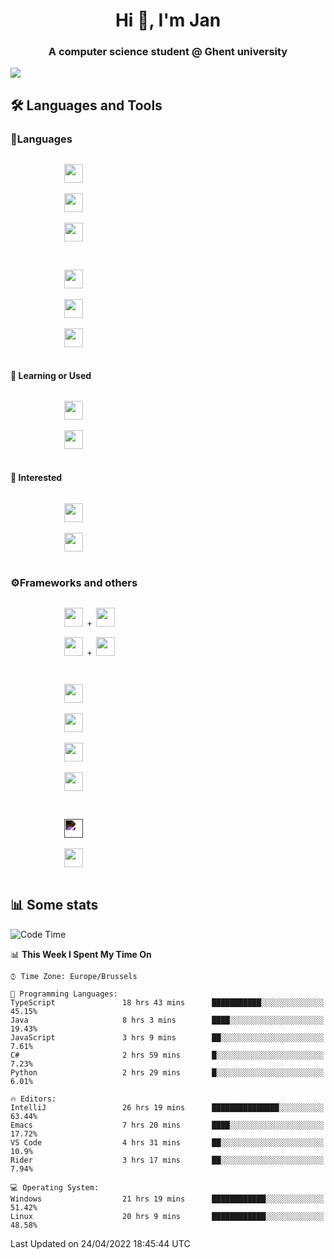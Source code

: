 <h1 align="center">Hi 👋, I'm Jan</h1>
<h3 align="center">A computer science student @ Ghent university</h3>

![](https://komarev.com/ghpvc/?username=NuttyShrimp&style=flat)

<h2>🛠️ Languages and Tools</h2>
<h3>💬Languages</h3>
<div>
    <p>
        <code>
            <img width='30px' src="https://cdn.jsdelivr.net/gh/devicons/devicon/icons/html5/html5-plain.svg">
        </code>
        <code>
            <img width='30px' src="https://cdn.jsdelivr.net/gh/devicons/devicon/icons/sass/sass-original.svg">
        </code>
        <code>
            <img width='30px' src="https://cdn.jsdelivr.net/gh/devicons/devicon/icons/javascript/javascript-plain.svg">
        </code>
    </p>
    <p>
        <code>
            <img width='30px' src="https://cdn.jsdelivr.net/gh/devicons/devicon/icons/typescript/typescript-plain.svg">
        </code>
        <code>
            <img width='30px' src="https://cdn.jsdelivr.net/gh/devicons/devicon/icons/lua/lua-plain-wordmark.svg">
        </code>
        <code>
            <img width='30px' src="https://cdn.jsdelivr.net/gh/devicons/devicon/icons/python/python-original.svg">
        </code>
    </p>
    <h4>🏫 Learning or Used</h4>
    <p>
        <code>
            <img width='30px' src="https://cdn.jsdelivr.net/gh/devicons/devicon/icons/go/go-original-wordmark.svg">
        </code>
        <code>
            <img width='30px' src="https://cdn.jsdelivr.net/gh/devicons/devicon/icons/java/java-original.svg">
        </code>
    </p>
    <h4>💭 Interested</h4>
    <p>
        <code>
            <img width='30px' src="https://cdn.jsdelivr.net/gh/devicons/devicon/icons/csharp/csharp-original.svg">
        </code>
        <code>
            <img width='30px' src="https://cdn.jsdelivr.net/gh/devicons/devicon/icons/rust/rust-plain.svg">
        </code>
    </p>
</div>
<h3>⚙️Frameworks and others</h3>
<div>
    <p>
        <code>
            <img width='30px' src="https://cdn.jsdelivr.net/gh/devicons/devicon/icons/react/react-original.svg"> + <img width='30px' src="https://cdn.jsdelivr.net/gh/devicons/devicon/icons/typescript/typescript-plain.svg">
        </code>
        <code>
            <img width='30px' src="https://cdn.jsdelivr.net/gh/devicons/devicon/icons/vuejs/vuejs-original.svg"> + <img width='30px' src="https://cdn.jsdelivr.net/gh/devicons/devicon/icons/typescript/typescript-plain.svg">
        </code>
    </p>
    <p>
        <code>
            <img width='30px' src="https://cdn.jsdelivr.net/gh/devicons/devicon/icons/nodejs/nodejs-plain.svg">
        </code>
        <code>
            <img width='30px' src="https://cdn.jsdelivr.net/gh/devicons/devicon/icons/mysql/mysql-original.svg">
        </code>
        <code>
            <img width='30px' src="https://cdn.jsdelivr.net/gh/devicons/devicon/icons/postgresql/postgresql-original.svg">
        </code>
        <code>
            <img width='30px' src="https://cdn.jsdelivr.net/gh/devicons/devicon/icons/docker/docker-original.svg">
        </code>
    </p>
        <code>
            <img width='30px' style='filter:invert(1)' src="https://simpleicons.org/icons/intellijidea.svg">
        </code>
        <code>
            <img width='30px' src="https://cdn.jsdelivr.net/gh/devicons/devicon/icons/vscode/vscode-original.svg">
        </code>
    <p>
</div>

<h2>📊 Some stats</h2>

<!--START_SECTION:waka-->
![Code Time](http://img.shields.io/badge/Code%20Time-917%20hrs%2014%20mins-blue)

📊 **This Week I Spent My Time On** 

```text
⌚︎ Time Zone: Europe/Brussels

💬 Programming Languages: 
TypeScript               18 hrs 43 mins      ███████████░░░░░░░░░░░░░░   45.15% 
Java                     8 hrs 3 mins        ████░░░░░░░░░░░░░░░░░░░░░   19.43% 
JavaScript               3 hrs 9 mins        ██░░░░░░░░░░░░░░░░░░░░░░░   7.61% 
C#                       2 hrs 59 mins       █░░░░░░░░░░░░░░░░░░░░░░░░   7.23% 
Python                   2 hrs 29 mins       █░░░░░░░░░░░░░░░░░░░░░░░░   6.01%

🔥 Editors: 
IntelliJ                 26 hrs 19 mins      ███████████████░░░░░░░░░░   63.44% 
Emacs                    7 hrs 20 mins       ████░░░░░░░░░░░░░░░░░░░░░   17.72% 
VS Code                  4 hrs 31 mins       ██░░░░░░░░░░░░░░░░░░░░░░░   10.9% 
Rider                    3 hrs 17 mins       ██░░░░░░░░░░░░░░░░░░░░░░░   7.94%

💻 Operating System: 
Windows                  21 hrs 19 mins      ████████████░░░░░░░░░░░░░   51.42% 
Linux                    20 hrs 9 mins       ████████████░░░░░░░░░░░░░   48.58%

```


 Last Updated on 24/04/2022 18:45:44 UTC
<!--END_SECTION:waka-->